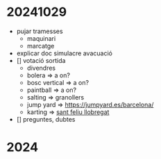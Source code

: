 # 20241029

- pujar tramesses
  - maquinari
  - marcatge
- explicar doc simulacre avacuació
- [] votació sortida
  - divendres
  - bolera => a on?
  - bosc vertical => a on?
  - paintball => a on?
  - salting => granollers
  - jump yard => <https://jumpyard.es/barcelona/>
  - karting => [sant feliu llobregat](https://indoorkartingbarcelona.com/)
- [] preguntes, dubtes

# 2024
